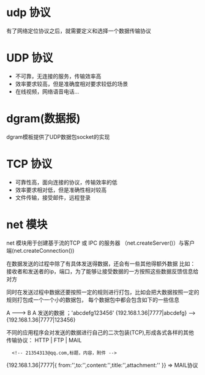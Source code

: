 # udp 协议
有了网络定位协议之后，就需要定义和选择一个数据传输协议


# UDP 协议
  - 不可靠，无连接的服务，传输效率高
  - 效率要求较高，但是准确度相对要求较低的场景
  - 在线视频，网络语音电话...

# dgram(数据报)
  dgram模板提供了UDP数据包socket的实现




# TCP 协议 
  - 可靠性高，面向连接的协议，传输效率的低
  - 效率要求相对低，但是准确性相对较高
  - 文件传输，接受邮件，远程登录


  # net 模块
  net 模块用于创建基于流的TCP 或 IPC 的服务器 （net.createServer()）与客户端(net.createConnection())



  在数据发送的过程中除了有具体发送得数据，还会有一些其他得额外数据
  比如：接收者和发送者的ip，端口，为了能够让接受数据的一方按照这些数据反馈信息给对方


  同时在发送过程中数据还要按照一定的规则进行打包，比如会把大数据按照一定的规则打包成一个一个小的数据包，
  每个数据包中都会包含如下的一些信息


  A ---> B
  A 发送的数据 ；'abcdefg123456'
  {192.168.1.36|7777|abcdefg} --> {192.168.1.36|7777|123456}



  不同的应用程序会对发送的数据进行自己的二次包装(TCP),形成各式各样的其他传输协议：
  HTTP | FTP | MAIL

      <!-- 21354313@qq.com,标题，内容，附件 -->
  {192.168.1.36|7777|{ from:'',to:'',content:'',title:'',attachment:'' }}  => MAIL协议


  


 